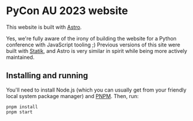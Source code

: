 # PyCon AU 2023 website

This website is built with [Astro](https://astro.build).

Yes, we're fully aware of the irony of building the website for a Python conference with JavaScript tooling ;) Previous versions of this site were built with [Statik](https://getstatik.com), and Astro is very similar in spirit while being more actively maintained.

## Installing and running

You'll need to install Node.js (which you can usually get from your friendly local system package manager) and [PNPM](https://pnpm.io/installation). Then, run:

```shell
pnpm install
pnpm start
```
